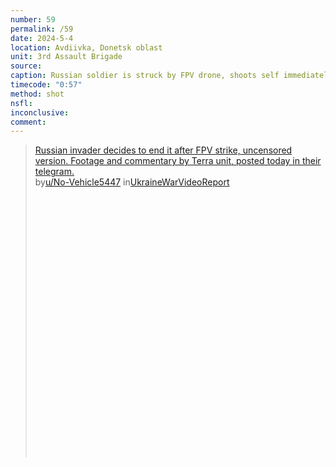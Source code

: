 ```yaml
---
number: 59
permalink: /59
date: 2024-5-4
location: Avdiivka, Donetsk oblast
unit: 3rd Assault Brigade
source: 
caption: Russian soldier is struck by FPV drone, shoots self immediately after
timecode: "0:57"
method: shot
nsfl: 
inconclusive: 
comment: 
---
```

<blockquote class="reddit-embed-bq" style="height:500px" data-embed-height="506"><a href="https://www.reddit.com/r/UkraineWarVideoReport/comments/1ctp10j/russian_invader_decides_to_end_it_after_fpv/">Russian invader decides to end it after FPV strike, uncensored version. Footage and commentary by Terra unit, posted today in their telegram.</a><br> by<a href="https://www.reddit.com/user/No-Vehicle5447/">u/No-Vehicle5447</a> in<a href="https://www.reddit.com/r/UkraineWarVideoReport/">UkraineWarVideoReport</a></blockquote><script async="" src="https://embed.reddit.com/widgets.js" charset="UTF-8"></script>